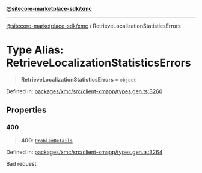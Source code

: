 [**@sitecore-marketplace-sdk/xmc**](../README.md)

***

[@sitecore-marketplace-sdk/xmc](../README.md) / RetrieveLocalizationStatisticsErrors

# Type Alias: RetrieveLocalizationStatisticsErrors

> **RetrieveLocalizationStatisticsErrors** = `object`

Defined in: [packages/xmc/src/client-xmapp/types.gen.ts:3260](https://github.com/Sitecore/sitecore-marketplace-sdk/blob/af886e6134b8d1079ef5b8ef70b7eb2f1d9c8aeb/packages/xmc/src/client-xmapp/types.gen.ts#L3260)

## Properties

### 400

> **400**: [`ProblemDetails`](ProblemDetails.md)

Defined in: [packages/xmc/src/client-xmapp/types.gen.ts:3264](https://github.com/Sitecore/sitecore-marketplace-sdk/blob/af886e6134b8d1079ef5b8ef70b7eb2f1d9c8aeb/packages/xmc/src/client-xmapp/types.gen.ts#L3264)

Bad request
